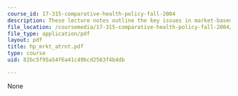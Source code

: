 ```yaml
---
course_id: 17-315-comparative-health-policy-fall-2004
description: These lecture notes outline the key issues in market-based health care.
file_location: /coursemedia/17-315-comparative-health-policy-fall-2004/82bc5f95a54f6a41c49bcd2563f4b4db_hp_mrkt_atrnt.pdf
file_type: application/pdf
layout: pdf
title: hp_mrkt_atrnt.pdf
type: course
uid: 82bc5f95a54f6a41c49bcd2563f4b4db

---
```

None